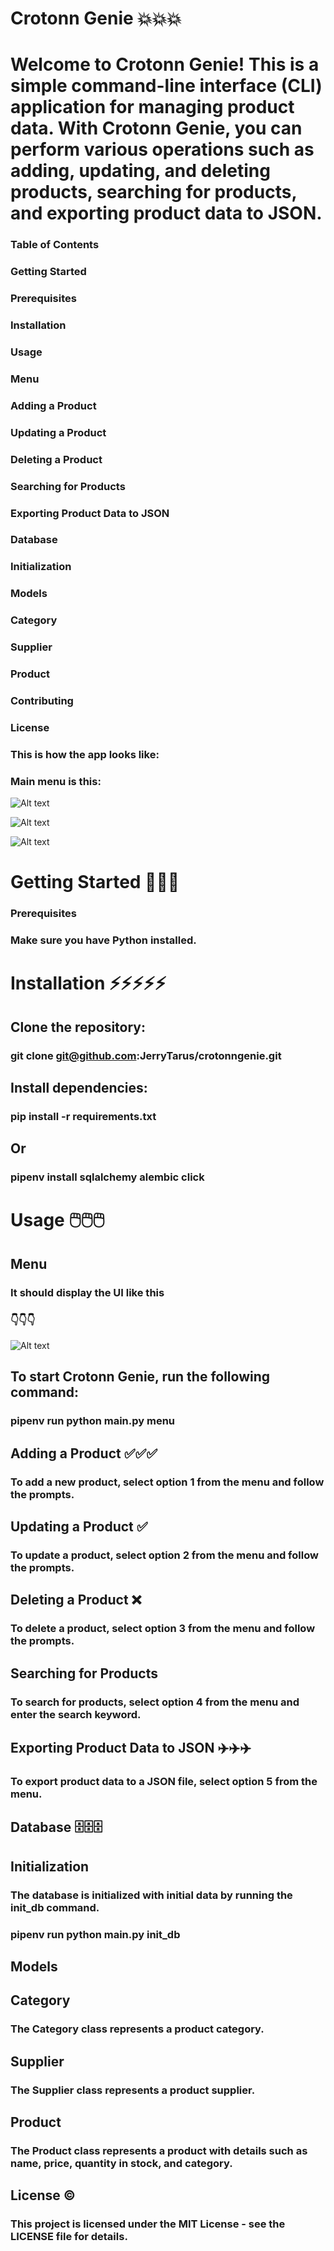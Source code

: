 # Crotonn Genie 💥💥💥


# Welcome to Crotonn Genie! This is a simple command-line interface (CLI) application for managing product data. With Crotonn Genie, you can perform various operations such as adding, updating, and deleting products, searching for products, and exporting product data to JSON.

### Table of Contents
### Getting Started
### Prerequisites
### Installation
### Usage
### Menu
### Adding a Product
### Updating a Product
### Deleting a Product
### Searching for Products
### Exporting Product Data to JSON
### Database
### Initialization
### Models
### Category
### Supplier
### Product
### Contributing
### License

### This is how the app looks like:
### Main menu is this: 
![Alt text](<Screenshot from 2023-12-19 13-49-31.png>)

![Alt text](<Screenshot from 2023-12-19 13-42-20.png>)

![Alt text](<Screenshot from 2023-12-19 13-41-18.png>)

# Getting Started 🚀🚀🚀
### Prerequisites
### Make sure you have Python installed.

# Installation ⚡⚡⚡⚡⚡

## Clone the repository:
### git clone git@github.com:JerryTarus/crotonngenie.git

## Install dependencies:
### pip install -r requirements.txt

## Or
### pipenv install sqlalchemy alembic click

# Usage 🖱️🖱️🖱️
## Menu

### It should display the UI like this
### 👇👇👇

![Alt text](<Screenshot from 2023-12-19 13-49-31.png>)
## To start Crotonn Genie, run the following command:
### pipenv run python main.py menu


## Adding a Product ✅✅✅
### To add a new product, select option 1 from the menu and follow the prompts.

## Updating a Product ✅
### To update a product, select option 2 from the menu and follow the prompts.

## Deleting a Product ❌
### To delete a product, select option 3 from the menu and follow the prompts.

## Searching for Products
### To search for products, select option 4 from the menu and enter the search keyword.

## Exporting Product Data to JSON ✈️✈️✈️
### To export product data to a JSON file, select option 5 from the menu.

## Database 🗄️🗄️🗄️
## Initialization
### The database is initialized with initial data by running the init_db command.

### pipenv run python main.py init_db


## Models
## Category
### The Category class represents a product category.

## Supplier
### The Supplier class represents a product supplier.

## Product
### The Product class represents a product with details such as name, price, quantity in stock, and category.


## License ©️ 
### This project is licensed under the MIT License - see the LICENSE file for details.
